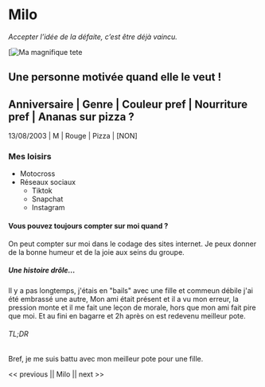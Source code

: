 # Milo

*Accepter l’idée de la défaite, c’est être déjà vaincu.*

[![Ma magnifique tete](https://scontent.fbru4-1.fna.fbcdn.net/v/t39.30808-6/280569409_10222788327962291_5682385011663408908_n.jpg?_nc_cat=107&ccb=1-7&_nc_sid=174925&_nc_ohc=zRtSOJnnuGoAX96wNsM&_nc_ht=scontent.fbru4-1.fna&oh=00_AfDCvWKtA4rnOC8DrB1WGRy0rBXLX48iRApXsWAORTDHLw&oe=63766376)

## Une personne motivée quand elle le veut !

Anniversaire | Genre | Couleur pref | Nourriture pref | Ananas sur pizza ?
---------------------------------------------------------------------------
13/08/2003 | M | Rouge | Pizza | [NON] 

### Mes loisirs
* Motocross
* Réseaux sociaux
  * Tiktok
  * Snapchat
  * Instagram

#### Vous pouvez toujours compter sur moi quand ?
On peut compter sur moi dans le codage des sites internet. Je peux donner
de la bonne humeur et de la joie aux seins du groupe.

##### Une histoire drôle...
Il y a pas longtemps, j'étais en "bails" avec une fille et commeun débile j'ai été embrassé une autre,
Mon ami était présent et il a vu mon erreur, la pression monte et il me fait une leçon de morale,
hors que mon ami fait pire que moi. Et au fini en bagarre et 2h après on est redevenu meilleur pote.

###### TL;DR
Bref, je me suis battu avec mon meilleur pote pour une fille.

<< previous || Milo || next >>

